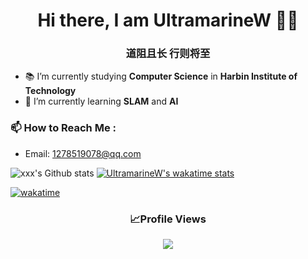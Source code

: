 <h1 align="center">Hi there, I am UltramarineW 👨‍💻</h1>
<h3 align="center">道阻且长 行则将至</h3>

- 📚 I’m currently studying **Computer Science** in **Harbin Institute of Technology**
- 🌱 I’m currently learning **SLAM** and **AI**

### 📫 How to Reach Me :
- Email: 1278519078@qq.com

![xxx's Github stats](https://github-readme-stats.vercel.app/api?username=UltramarineW&show_icons=true) [![UltramarineW's wakatime stats](https://github-readme-stats.vercel.app/api/wakatime?username=@UltramarineW&v=2)](https://github.com/anuraghazra/github-readme-stats)

[![wakatime](https://wakatime.com/badge/user/a44515da-e0d1-408a-b5c1-18be52fa4bdf.svg)](https://wakatime.com/@a44515da-e0d1-408a-b5c1-18be52fa4bdf)

<h3 align="center">📈Profile Views</h3>
<p align="center">
  <img src="https://profile-counter.glitch.me/UltramarineW/count.svg" />
</p>

